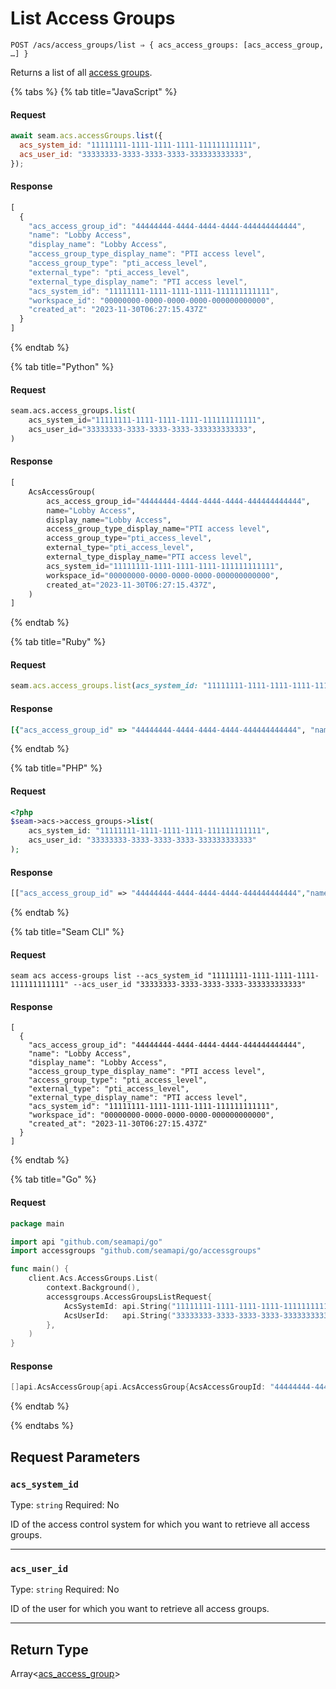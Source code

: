 # List Access Groups

```
POST /acs/access_groups/list ⇒ { acs_access_groups: [acs_access_group, …] }
```

Returns a list of all [access groups](https://docs.seam.co/latest/capability-guides/access-systems/assigning-users-to-access-groups).

{% tabs %}
{% tab title="JavaScript" %}
#### Request

```javascript
await seam.acs.accessGroups.list({
  acs_system_id: "11111111-1111-1111-1111-111111111111",
  acs_user_id: "33333333-3333-3333-3333-333333333333",
});
```

#### Response

```javascript
[
  {
    "acs_access_group_id": "44444444-4444-4444-4444-444444444444",
    "name": "Lobby Access",
    "display_name": "Lobby Access",
    "access_group_type_display_name": "PTI access level",
    "access_group_type": "pti_access_level",
    "external_type": "pti_access_level",
    "external_type_display_name": "PTI access level",
    "acs_system_id": "11111111-1111-1111-1111-111111111111",
    "workspace_id": "00000000-0000-0000-0000-000000000000",
    "created_at": "2023-11-30T06:27:15.437Z"
  }
]
```
{% endtab %}

{% tab title="Python" %}
#### Request

```python
seam.acs.access_groups.list(
    acs_system_id="11111111-1111-1111-1111-111111111111",
    acs_user_id="33333333-3333-3333-3333-333333333333",
)
```

#### Response

```python
[
    AcsAccessGroup(
        acs_access_group_id="44444444-4444-4444-4444-444444444444",
        name="Lobby Access",
        display_name="Lobby Access",
        access_group_type_display_name="PTI access level",
        access_group_type="pti_access_level",
        external_type="pti_access_level",
        external_type_display_name="PTI access level",
        acs_system_id="11111111-1111-1111-1111-111111111111",
        workspace_id="00000000-0000-0000-0000-000000000000",
        created_at="2023-11-30T06:27:15.437Z",
    )
]
```
{% endtab %}

{% tab title="Ruby" %}
#### Request

```ruby
seam.acs.access_groups.list(acs_system_id: "11111111-1111-1111-1111-111111111111", acs_user_id: "33333333-3333-3333-3333-333333333333")
```

#### Response

```ruby
[{"acs_access_group_id" => "44444444-4444-4444-4444-444444444444", "name" => "Lobby Access", "display_name" => "Lobby Access", "access_group_type_display_name" => "PTI access level", "access_group_type" => "pti_access_level", "external_type" => "pti_access_level", "external_type_display_name" => "PTI access level", "acs_system_id" => "11111111-1111-1111-1111-111111111111", "workspace_id" => "00000000-0000-0000-0000-000000000000", "created_at" => "2023-11-30T06:27:15.437Z"}]
```
{% endtab %}

{% tab title="PHP" %}
#### Request

```php
<?php
$seam->acs->access_groups->list(
    acs_system_id: "11111111-1111-1111-1111-111111111111",
    acs_user_id: "33333333-3333-3333-3333-333333333333"
);
```

#### Response

```php
[["acs_access_group_id" => "44444444-4444-4444-4444-444444444444","name" => "Lobby Access","display_name" => "Lobby Access","access_group_type_display_name" => "PTI access level","access_group_type" => "pti_access_level","external_type" => "pti_access_level","external_type_display_name" => "PTI access level","acs_system_id" => "11111111-1111-1111-1111-111111111111","workspace_id" => "00000000-0000-0000-0000-000000000000","created_at" => "2023-11-30T06:27:15.437Z"]]
```
{% endtab %}

{% tab title="Seam CLI" %}
#### Request

```seam_cli
seam acs access-groups list --acs_system_id "11111111-1111-1111-1111-111111111111" --acs_user_id "33333333-3333-3333-3333-333333333333"
```

#### Response

```seam_cli
[
  {
    "acs_access_group_id": "44444444-4444-4444-4444-444444444444",
    "name": "Lobby Access",
    "display_name": "Lobby Access",
    "access_group_type_display_name": "PTI access level",
    "access_group_type": "pti_access_level",
    "external_type": "pti_access_level",
    "external_type_display_name": "PTI access level",
    "acs_system_id": "11111111-1111-1111-1111-111111111111",
    "workspace_id": "00000000-0000-0000-0000-000000000000",
    "created_at": "2023-11-30T06:27:15.437Z"
  }
]
```
{% endtab %}

{% tab title="Go" %}
#### Request

```go
package main

import api "github.com/seamapi/go"
import accessgroups "github.com/seamapi/go/accessgroups"

func main() {
	client.Acs.AccessGroups.List(
		context.Background(),
		accessgroups.AccessGroupsListRequest{
			AcsSystemId: api.String("11111111-1111-1111-1111-111111111111"),
			AcsUserId:   api.String("33333333-3333-3333-3333-333333333333"),
		},
	)
}
```

#### Response

```go
[]api.AcsAccessGroup{api.AcsAccessGroup{AcsAccessGroupId: "44444444-4444-4444-4444-444444444444", Name: "Lobby Access", DisplayName: "Lobby Access", AccessGroupTypeDisplayName: "PTI access level", AccessGroupType: "pti_access_level", ExternalType: "pti_access_level", ExternalTypeDisplayName: "PTI access level", AcsSystemId: "11111111-1111-1111-1111-111111111111", WorkspaceId: "00000000-0000-0000-0000-000000000000", CreatedAt: "2023-11-30T06:27:15.437Z"}}
```
{% endtab %}

{% endtabs %}

## Request Parameters

### `acs_system_id`

Type: `string`
Required: No

ID of the access control system for which you want to retrieve all access groups.

***

### `acs_user_id`

Type: `string`
Required: No

ID of the user for which you want to retrieve all access groups.

***

## Return Type

Array<[acs\_access\_group](./)>
